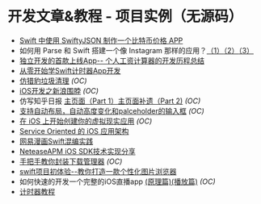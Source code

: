 # 开发文章&教程 - 项目实例（无源码）

- [Swift 中使用 SwiftyJSON 制作一个比特币价格 APP][1]
- 如何用 Parse 和 Swift 搭建一个像 Instagram 那样的应用？[（1）][2][（2）][3][（3）][4]
- [独立开发的首款上线App-- 个人工资计算器的开发历程总结][5]
- [从零开始学Swift计时器App开发][6]
- [仿猎豹垃圾清理][7] *(OC)*
- [iOS开发之新浪围脖][8] *(OC)*
- 仿写知乎日报 [主页面（Part 1）][9][主页面补遗（Part 2)][10] *(OC)*
- [支持自动布局，自动高度变化和palceholder的输入框][11] *(OC)*
- [在 iOS 上开始创建你的虚拟现实应用][12] *(OC)*
- [Service Oriented 的 iOS 应用架构][13]
- [网易漫画Swift混编实践][14]
- [NeteaseAPM iOS SDK技术实现分享][15]
- [手把手教你封装下载管理器][16] *(OC)*
- [swift项目初体验--教你打造一款个性化图片浏览器][17]
- 如何快速的开发一个完整的iOS直播app [(原理篇)][18][(播放篇)][19] *(OC)*
- [计时器教程][20]


[1]:	http://swiftcafe.io/2015/07/20/swifty-json-bitcoin/
[2]:	http://news.oneapm.com/parse-swift-instagram/
[3]:	http://news.oneapm.com/parse-swift-instagram-2/
[4]:	http://news.oneapm.com/parse-swift-instagram-3/
[5]:	http://www.cocoachina.com/ios/20151013/13721.html
[6]:	http://swiftist.org/topics/96
[7]:	http://blog.csdn.net/hitwhylz/article/details/46126233
[8]:	http://ios.jobbole.com/83308/ "iOS开发之新浪围脖"
[9]:	http://vulgur.me/2016/01/06/imitating-zhihu-daily-part1/ "仿写知乎日报 - 主页面（Part 1）"
[10]:	http://vulgur.me/2016/01/08/imitating-zhihu-daily-part2/ "仿写知乎日报 - 主页面补遗（Part 2)"
[11]:	http://www.jianshu.com/p/2cc5235ee41a "支持自动布局，自动高度变化和palceholder的输入框"
[12]:	https://www.tuccuay.com/2016/03/cardboard-ios-sdk-getting-started/ "在 iOS 上开始创建你的虚拟现实应用"
[13]:	http://tech.glowing.com/cn/service-oriented-ios-architecture/
[14]:	http://mp.weixin.qq.com/s?__biz=MzA3ODg4MDk0Ng==&mid=403474677&idx=1&sn=5163adb2d80aa5b4f0099f79e6d783e1&scene=0#wechat_redirect
[15]:	http://mp.weixin.qq.com/s?__biz=MzA3ODg4MDk0Ng==&mid=2651112215&idx=1&sn=9cc5b5fa630542a6d4b7a5626e35217a#rd
[16]:	http://www.henishuo.com/ios-download-manager-tech/ "手把手教你封装下载管理器"
[17]:	http://www.cnblogs.com/xiaotian666/p/5799040.html "swift项目初体验--教你打造一款个性化图片浏览器(篇幅过大,慎入)"
[18]:	http://www.jianshu.com/p/bd42bacbe4cc "【如何快速的开发一个完整的iOS直播app】(原理篇)"
[19]:	http://www.jianshu.com/p/7b2f1df74420 "【如何快速的开发一个完整的iOS直播app】(播放篇)"
[20]:	http://swift.gg/2016/12/28/stopwatch-tutorial/ "计时器教程"